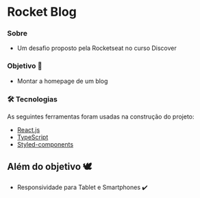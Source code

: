 # Rocket Blog



### Sobre
- Um desafio proposto pela Rocketseat no curso Discover

### Objetivo 🎯
 - Montar a homepage de um blog 

### 🛠 Tecnologias

As seguintes ferramentas foram usadas na construção do projeto:

- [React.js](https://pt-br.reactjs.org/)
- [TypeScript](https://www.typescriptlang.org/)
- [Styled-components](https://styled-components.com/)

  


## Além do objetivo 🕊️
 - Responsividade para Tablet e Smartphones ✔️
